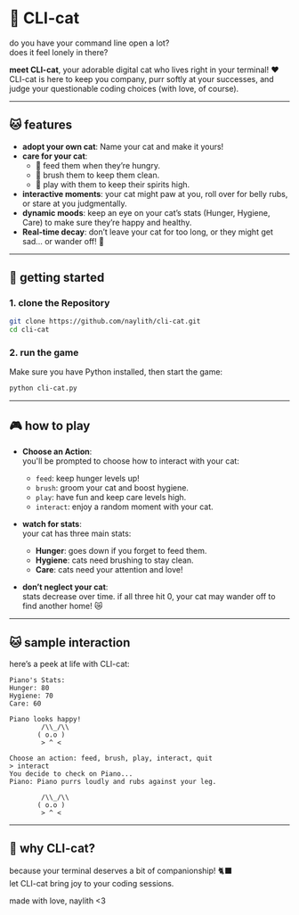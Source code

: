 # 🐾 CLI-cat

do you have your command line open a lot?  
does it feel lonely in there?  

**meet CLI-cat**, your adorable digital cat who lives right in your terminal! ❤️ 
CLI-cat is here to keep you company, purr softly at your successes, and judge your questionable coding choices (with love, of course).  

---

## 🐱 features
- **adopt your own cat**: Name your cat and make it yours!  
- **care for your cat**:  
  - 🥗 feed them when they’re hungry.  
  - 🧼 brush them to keep them clean.  
  - 🎾 play with them to keep their spirits high.  
- **interactive moments**: your cat might paw at you, roll over for belly rubs, or stare at you judgmentally.  
- **dynamic moods**: keep an eye on your cat’s stats (Hunger, Hygiene, Care) to make sure they’re happy and healthy.  
- **Real-time decay**: don’t leave your cat for too long, or they might get sad… or wander off! 🥲  

---

## 🐾 getting started
### 1. clone the Repository
```bash
git clone https://github.com/naylith/cli-cat.git
cd cli-cat
```

### 2. run the game
Make sure you have Python installed, then start the game:
```bash
python cli-cat.py
```

---

## 🎮 how to play
- **Choose an Action**:  
  you'll be prompted to choose how to interact with your cat:  
  - `feed`: keep hunger levels up!  
  - `brush`: groom your cat and boost hygiene.  
  - `play`: have fun and keep care levels high.  
  - `interact`: enjoy a random moment with your cat.  

- **watch for stats**:  
  your cat has three main stats:  
  - **Hunger**: goes down if you forget to feed them.  
  - **Hygiene**: cats need brushing to stay clean.  
  - **Care**: cats need your attention and love!  

- **don’t neglect your cat**:  
  stats decrease over time. if all three hit 0, your cat may wander off to find another home! 😿  

---

## 🐱 sample interaction
here’s a peek at life with CLI-cat:  

```plaintext
Piano's Stats:
Hunger: 80
Hygiene: 70
Care: 60

Piano looks happy!
        /\\_/\\  
       ( o.o ) 
        > ^ <

Choose an action: feed, brush, play, interact, quit
> interact
You decide to check on Piano...
Piano: Piano purrs loudly and rubs against your leg.

        /\\_/\\  
       ( o.o ) 
        > ^ <
```


---

## 🐾 why CLI-cat?
because your terminal deserves a bit of companionship! 🐈‍⬛  
let CLI-cat bring joy to your coding sessions.

made with love, naylith <3
